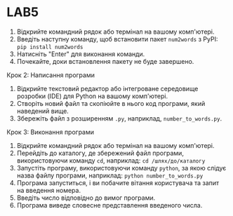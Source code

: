 # LAB5
1. Відкрийте командний рядок або термінал на вашому комп'ютері.
2. Введіть наступну команду, щоб встановити пакет `num2words` з PyPI: `pip install num2words`
3. Натисніть "Enter" для виконання команди.
4. Почекайте, доки встановлення пакету не буде завершено.

Крок 2: Написання програми
1. Відкрийте текстовий редактор або інтегроване середовище розробки (IDE) для Python на вашому комп'ютері.
2. Створіть новий файл та скопіюйте в нього код програми, який наведений вище.
3. Збережіть файл з розширенням `.py`, наприклад, `number_to_words.py`.

Крок 3: Виконання програми
1. Відкрийте командний рядок або термінал на вашому комп'ютері.
2. Перейдіть до каталогу, де збережений файл програми, використовуючи команду `cd`, наприклад: `cd /шлях/до/каталогу`
3. Запустіть програму, використовуючи команду `python`, за якою слідує назва файлу програми, наприклад: `python number_to_words.py`
4. Програма запуститься, і ви побачите вітання користувача та запит на введення номера.
5. Введіть число відповідно до вимог програми.
6. Програма виведе словесне представлення введеного числа.

